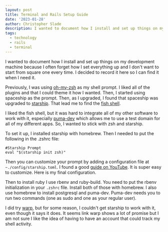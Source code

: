 ```yaml
---
layout: post
title: Terminal and Rails Setup Guide
date: '2023-01-28'
author: Christopher Slade
description: I wanted to document how I install and set up things on my development machine because I often forget how I set everything up and I don't want to start from square one every time. I decided to record it here so I can find it when I need it.
tags: 
  - technology
  - rails
  - terminal
---
```


I wanted to document how I install and set up things on my development machine because I often forget how I set everything up and I don't want to start from square one every time. I decided to record it here so I can find it when I need it.

Previously, I was using [oh-my-zsh](https://ohmyz.sh) as my shell prompt. I liked all of the plugins and that I could theme it how I wanted. Then, I started using spaceship as the prompt. Then, as I upgraded, I found that spaceship was upgraded to [starship](https://starship.rs). That lead me to find the [fish shell](https://fishshell.com).

I liked the fish shell, but it was hard to integrate all of my other software to work with it, especially [puma-dev](https://github.com/puma/puma-dev) which allows me to use a test domain for all of my different apps. So, I wanted to stick with zsh and starship.

To set it up, I installed starship with homebrew. Then I needed to put the following in the .zshrc file:

    #Starship Prompt
    eval "$(starship init zsh)" 

Then you can customize your prompt by adding a configuration file at `~./config/starship.toml`. I found a good [guide on YouTube](https://www.youtube.com/watch?v=VgTu1_92U0U). It is super easy to customize. Here is my final configuration.

<script src="https://gist.github.com/crslade/2e23f91f8d531aee5b5b6b5b4e38a458.js"></script>

Then to install ruby I use rbenv and ruby-build. You need to put the rbenv initialization in your `.zshrc` file. Install both of those with homebrew. I also use homebrew to install postgresql and puma-dev. Puma-dev needs you to run two commands (one as sudo and one as your regular user).

I did try [warp](https://www.warp.dev), but for some reason, I couldn't get starship to work with it, even though it says it does. It seems link warp shows a lot of promise but I am not sure I like the idea of having to have an account that could track my shell activity.

